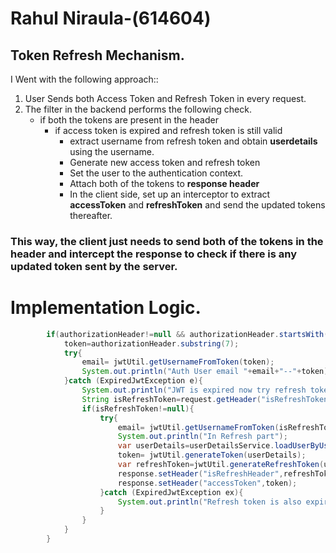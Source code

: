 # Rahul Niraula-(614604)
## Token Refresh Mechanism.
I Went with the following approach::
1. User Sends both Access Token and Refresh Token in every request.
2. The filter in the backend performs the following check.
    * if both the tokens are present in the header
        * if access token is expired and refresh token is still valid
            * extract username from refresh token and obtain **userdetails** using the username.
            * Generate new access token and refresh token
            * Set the user to the authentication context.
            * Attach both of the tokens to **response header**
            * In the client side, set up an interceptor to extract **accessToken** and **refreshToken** and send the updated tokens thereafter.
          

### This way, the client just needs to send both of the tokens in the header and intercept the response to check if there is any updated token sent by the server.

# Implementation Logic.
```java
        if(authorizationHeader!=null && authorizationHeader.startsWith("Bearer ")){
            token=authorizationHeader.substring(7);
            try{
                email= jwtUtil.getUsernameFromToken(token);
                System.out.println("Auth User email "+email+"--"+token);
            }catch (ExpiredJwtException e){
                System.out.println("JWT is expired now try refresh token");
                String isRefreshToken=request.getHeader("isRefreshToken");
                if(isRefreshToken!=null){
                    try{
                        email= jwtUtil.getUsernameFromToken(isRefreshToken);
                        System.out.println("In Refresh part");
                        var userDetails=userDetailsService.loadUserByUsername(email);
                        token= jwtUtil.generateToken(userDetails);
                        var refreshToken=jwtUtil.generateRefreshToken(userDetails.getUsername());
                        response.setHeader("isRefreshHeader",refreshToken);
                        response.setHeader("accessToken",token);
                    }catch (ExpiredJwtException ex){
                        System.out.println("Refresh token is also expired"+ex.getMessage());
                    }
                }
            }
        }
```
